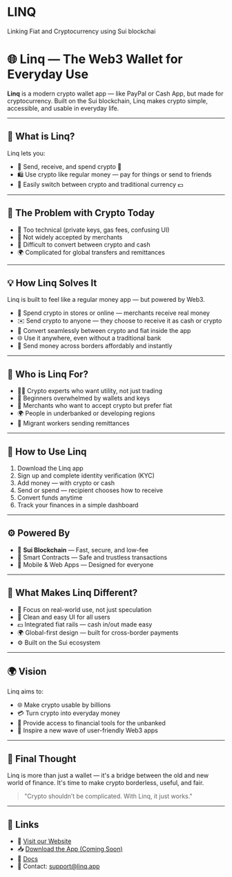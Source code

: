 # LINQ
Linking Fiat and Cryptocurrency using Sui blockchai
# 🌐 Linq — The Web3 Wallet for Everyday Use

**Linq** is a modern crypto wallet app — like PayPal or Cash App, but made for cryptocurrency. Built on the Sui blockchain, Linq makes crypto simple, accessible, and usable in everyday life.

---

## 🚀 What is Linq?

Linq lets you:
- 🔁 Send, receive, and spend crypto 💸  
- 🛍️ Use crypto like regular money — pay for things or send to friends  
- 🔄 Easily switch between crypto and traditional currency 💵  

---

## 🧩 The Problem with Crypto Today

- 🧠 Too technical (private keys, gas fees, confusing UI)  
- 🚫 Not widely accepted by merchants  
- 💱 Difficult to convert between crypto and cash  
- 🌍 Complicated for global transfers and remittances  

---

## 💡 How Linq Solves It

Linq is built to feel like a regular money app — but powered by Web3.

- 🛒 Spend crypto in stores or online — merchants receive real money  
- ✉️ Send crypto to anyone — they choose to receive it as cash or crypto  
- 💱 Convert seamlessly between crypto and fiat inside the app  
- 🌐 Use it anywhere, even without a traditional bank  
- 💸 Send money across borders affordably and instantly  

---

## 👥 Who is Linq For?

- 🧑‍💻 Crypto experts who want utility, not just trading  
- 👶 Beginners overwhelmed by wallets and keys  
- 🧾 Merchants who want to accept crypto but prefer fiat  
- 🌍 People in underbanked or developing regions  
- 👷 Migrant workers sending remittances  

---

## 📲 How to Use Linq

1. Download the Linq app  
2. Sign up and complete identity verification (KYC)  
3. Add money — with crypto or cash  
4. Send or spend — recipient chooses how to receive  
5. Convert funds anytime  
6. Track your finances in a simple dashboard  

---

## ⚙️ Powered By

- 🔗 **Sui Blockchain** — Fast, secure, and low-fee  
- 🔐 Smart Contracts — Safe and trustless transactions  
- 📱 Mobile & Web Apps — Designed for everyone  

---

## 🌟 What Makes Linq Different?

- 🏪 Focus on real-world use, not just speculation  
- 🧭 Clean and easy UI for all users  
- 💵 Integrated fiat rails — cash in/out made easy  
- 🌍 Global-first design — built for cross-border payments  
- ⚙️ Built on the Sui ecosystem  

---

## 🌍 Vision

Linq aims to:
- 🌐 Make crypto usable by billions  
- 💳 Turn crypto into everyday money  
- 🏦 Provide access to financial tools for the unbanked  
- 🚀 Inspire a new wave of user-friendly Web3 apps  

---

## 💬 Final Thought

Linq is more than just a wallet — it's a bridge between the old and new world of finance. It's time to make crypto borderless, useful, and fair.

> "Crypto shouldn’t be complicated. With Linq, it just works."

---

## 📎 Links

- 🔗 [Visit our Website](https://Link.com/Sui/)
- 📥 [Download the App (Coming Soon)](#)
- 🧠 [Docs](#)
- 💬 Contact: support@linq.app
